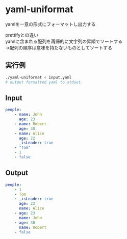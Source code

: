 # yaml-uniformat

yamlを一意の形式にフォーマットし出力する

prettifyとの違い  
yamlに含まれる配列を再帰的に文字列の昇順でソートする  
->配列の順序は意味を持たないものとしてソートする  

## 実行例
```sh
./yaml-uniformat < input.yaml
# output formatted yaml to stdout.
```

## Input
```input.yaml
people:
    - name: John
      age: 23
    - name: Robert
      age: 30
    - name: Alice
      age: 22
      _isLeader: true
    - "Tom"
    - 1
    - false
```

## Output
```output.yaml
people:
    - 1
    - Tom
    - _isLeader: true
      age: 22
      name: Alice
    - age: 23
      name: John
    - age: 30
      name: Robert
    - false
```

